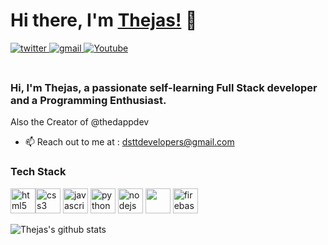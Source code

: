 # Hi there, I'm [Thejas!](https://github.com/pthejasrao) 👋
<a href="https://twitter.com/thedappdev" target="_blank">
<img src=https://img.shields.io/badge/twitter-%2300acee.svg?&style=for-the-badge&logo=twitter&logoColor=white alt=twitter style="margin-bottom: 5px;" />
</a> 
<a href="mailto:dsttdevelopers@gmail.com?hl=en" target="_blank">
<img src=https://img.shields.io/badge/gmail-%23DC493C.svg?&style=for-the-badge&logo=gmail&logoColor=white alt=gmail style="margin-bottom: 5px;" />
</a>
 <a href="https://www.youtube.com/channel/UCUU7EZtzPcsCKs9K2oflYKA?sub_confirmation=1"><img alt="Youtube" title="Youtube" src="https://img.shields.io/badge/-YouTube-red?style=for-the-badge&logo=youtube&logoColor=white"/></a>


<br />
<br />

<h3>Hi, I'm Thejas, a passionate self-learning <strong>Full Stack developer</strong> and a <strong>Programming Enthusiast</strong>.</h3>
Also the Creator of @thedappdev

<br/>

- :mailbox: Reach out to me at : dsttdevelopers@gmail.com<br/>

<h3>Tech Stack</h3>
<p align="left">
  <img src="https://img.icons8.com/color/48/000000/html-5.png" alt="html5" width="40" height="40"/><img src="https://img.icons8.com/color/48/000000/css3.png" alt="css3" width="40" height="40"/> <img src="https://img.icons8.com/color/48/000000/javascript.png" alt="javascript" width="40" height="40"/> <img src="https://img.icons8.com/ultraviolet/40/000000/react.png" alt="python" width="40" height="40"/> 
 <img src="https://img.icons8.com/color/48/000000/nodejs.png" width="40" height="40" alt="nodejs" /> <img src="https://img.icons8.com/color/48/000000/mongodb.png" width="40" height="40" />
 <img src="https://img.icons8.com/color/48/000000/firebase.png" alt="firebase" width="40" height="40"/>

 </p>
<p align = 'center'> 
<a href="https://github.com/pthejasrao">
  <img align="left" src="https://github-readme-stats.anuraghazra1.vercel.app/api?username=thejasraop&count_private=true&theme=radical" alt="Thejas's github stats" />
</a>
